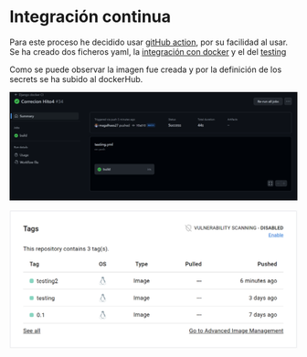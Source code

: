 # Integración continua
Para este proceso he decidido usar [gitHub action](https://docs.github.com/en/actions), por su facilidad al usar.
Se ha creado dos ficheros yaml, la [integración con docker](Costco/.github/workflows/testing.yml) y el del [testing](Costco/.github/workflows/run-docker-image.yml)

Como se puede observar la imagen fue creada y  por la definición de los secrets se ha subido al dockerHub.

![](img/docker_githubaction.png)

![](img/docker_hubtesting.png)